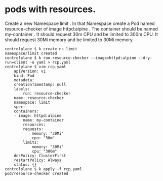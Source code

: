 # pods with resources. 

Create a new Namespace limit .
In that Namespace create a Pod named resource-checker of image httpd:alpine .
The container should be named my-container .
It should request 30m CPU and be limited to 300m CPU.
It should request 30Mi memory and be limited to 30Mi memory.

    controlplane $ k create ns limit
    namespace/limit created
    controlplane $ k run resource-checker --image=httpd:alpine --dry-run=client -o yaml > rcp.yaml
    controlplane $ vim rcp.yaml 
        apiVersion: v1
        kind: Pod
        metadata:
        creationTimestamp: null
        labels:
            run: resource-checker
        name: resource-checker
        namespace: limit
        spec:
        containers:
        - image: httpd:alpine
            name: my-container
            resources: 
            requests:
                memory: "30Mi"
                cpu: "30m"
            limits:
                memory: "30Mi"
                cpu: "300m"
        dnsPolicy: ClusterFirst
        restartPolicy: Always
        status: {}
    controlplane $ k apply -f rcp.yaml 
    pod/resource-checker created